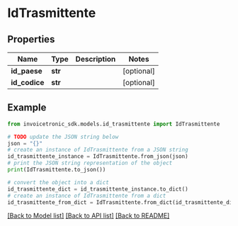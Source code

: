 # IdTrasmittente


## Properties

Name | Type | Description | Notes
------------ | ------------- | ------------- | -------------
**id_paese** | **str** |  | [optional] 
**id_codice** | **str** |  | [optional] 

## Example

```python
from invoicetronic_sdk.models.id_trasmittente import IdTrasmittente

# TODO update the JSON string below
json = "{}"
# create an instance of IdTrasmittente from a JSON string
id_trasmittente_instance = IdTrasmittente.from_json(json)
# print the JSON string representation of the object
print(IdTrasmittente.to_json())

# convert the object into a dict
id_trasmittente_dict = id_trasmittente_instance.to_dict()
# create an instance of IdTrasmittente from a dict
id_trasmittente_from_dict = IdTrasmittente.from_dict(id_trasmittente_dict)
```
[[Back to Model list]](../README.md#documentation-for-models) [[Back to API list]](../README.md#documentation-for-api-endpoints) [[Back to README]](../README.md)


